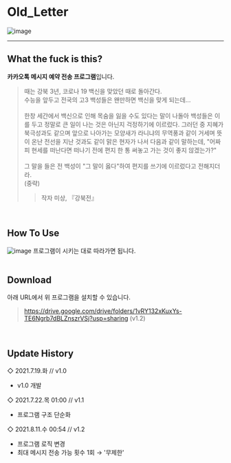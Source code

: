# Old_Letter
![image](https://user-images.githubusercontent.com/64591335/147939531-3e41f7fd-07e0-4308-a27f-c92357674e4e.png)

---
## What the fuck is this?
**카카오톡 메시지 예약 전송 프로그램**입니다.
> 때는 강북 3년, 코로나 19 백신을 맞았던 때로 돌아간다.<br>
> 수능을 앞두고 전국의 고3 백성들은 왠만하면 백신을 맞게 되는데...<br><br>
> 한창 세간에서 백신으로 인해 목숨을 잃을 수도 있다는 말이 나돌아 백성들은 이를 두고 정말로 큰 일이 나는 것은 아닌지 걱정하기에 이르렀다. 그러던 중 지혜가 북극성과도 같으며 앞으로 나아가는 모양새가 라니냐의 무역풍과 같이 거세며 뜻이 온난 전선을 지난 것과도 같이 맑은 현자가 나서 다음과 같이 말하는데, "어짜피 현세를 떠난다면 떠나기 전에 편지 한 통 써놓고 가는 것이 좋지 않겠는가?"<br><br>
> 그 말을 들은 전 백성이 "그 말이 옳다"하여 편지를 쓰기에 이르렀다고 전해지더라.<br>
> (중략)
>> 작자 미상, 『강북전』
<br>

## How To Use
![image](https://user-images.githubusercontent.com/64591335/143258539-22b6143f-574b-48bf-911a-1133d3348dc7.png)
프로그램이 시키는 대로 따라가면 됩니다.
<br><br>

## Download
아래 URL에서 위 프로그램을 설치할 수 있습니다.
> https://drive.google.com/drive/folders/1vRY132xKuxYs-TE6Ngrb7dBLZnszrVSj?usp=sharing (v1.2)
<br>

## Update History
◇ 2021.7.19.화 // v1.0
- v1.0 개발

◇ 2021.7.22.목 01:00 // v1.1
- 프로그램 구조 단순화

◇ 2021.8.11.수 00:54 // v1.2
- 프로그램 로직 변경
- 최대 메시지 전송 가능 횟수 1회 → '무제한'
